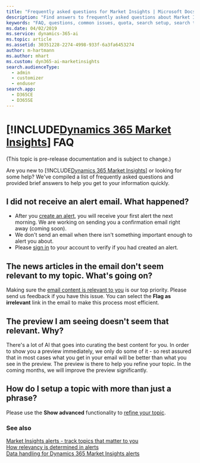 ```yaml
---
title: "Frequently asked questions for Market Insights | Microsoft Docs"
description: "Find answers to frequently asked questions about Market Insights."
keywords: "FAQ, questions, common issues, quota, search setup, search topics"
ms.date: 04/02/2019
ms.service: dynamics-365-ai
ms.topic: article
ms.assetid: 30351228-2274-4998-933f-6a3fa6453274
author: m-hartmann
ms.author: mhart
ms.custom: dyn365-ai-marketinsights
search.audienceType: 
  - admin
  - customizer
  - enduser
search.app: 
  - D365CE
  - D365SE
---
```


# [!INCLUDE[Dynamics 365 Market Insights](../includes/pn-market-insights-long.md)] FAQ

(This topic is pre-release documentation and is subject to change.)

Are you new to [!INCLUDE[Dynamics 365 Market Insights](../includes/pn-market-insights-long.md)] or looking for some help? We've compiled a list of frequently asked questions and provided brief answers to help you get to your information quickly.  

## I did not receive an alert email. What happened?

- After you [create an alert](alerts-management.md#create-an-alert), you will receive your first alert the next morning. We are working on sending you a confirmation email right away (coming soon).
- We don't send an email when there isn't something important enough to alert you about. 
- Please [sign in](alerts-management.md#sign-in-to-the-app) to your account to verify if you had created an alert.

## The news articles in the email don't seem relevant to my topic. What's going on?

Making sure the [email content is relevant to you](alerts-data-science.md) is our top priority. Please send us feedback if you have this issue. You can select the **Flag as irrelevant** link in the email to make this process most efficient.

## The preview I am seeing doesn't seem that relevant. Why?

There's a lot of AI that goes into curating the best content for you. In order to show you a preview immediately, we only do some of it - so rest assured that in most cases what you get in your email will be better than what you see in the preview. The preview is there to help you refine your topic. In the coming months, we will improve the preview significantly.

## How do I setup a topic with more than just a phrase?

Please use the **Show advanced** functionality to [refine your topic](alerts-management.md#tips-on-refining-your-topic). 

### See also

[Market Insights alerts - track topics that matter to you](alerts-overview.md)    
[How relevancy is determined in alerts](alerts-data-science.md)    
[Data handling for Dynamics 365 Market Insights alerts](alerts-data-handling.md)
 
